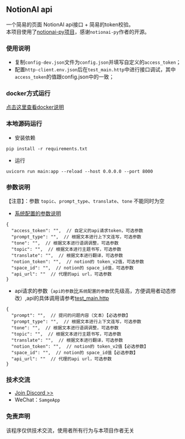 ## NotionAI api
一个简易的页面 NotionAI api接口 + 简易的token校验。<br>
本项目使用了[notionai-py项目](https://github.com/Vaayne/notionai-py)，感谢`notionai-py`作者的开源。


### 使用说明
- 复制`config-dev.json`文件为`config.json`并填写自定义的`access_token`；
- 配置`http-client.env.json`后在`test_main.http`中进行接口调试，其中`access_token`的值跟config.json中的一致；

### docker方式运行

[点击这里查看docker说明](docker/README.md)


### 本地源码运行

- 安装依赖
```shell
pip install -r requirements.txt
```

- 运行
```shell
uvicorn run main:app --reload --host 0.0.0.0 --port 8000
```


### 参数说明
【注意】：参数 `topic`、`prompt_type`、`translate`、`tone` 不能同时为空

- [系统配置的参数说明](config-dev.json)
```text
{
  "access_token": "",  // 自定义的api请求token，可选参数
  "prompt_type": "",  // 根据文本进行上下文连写，可选参数
  "tone": "",  // 根据文本进行语调调整，可选参数
  "topic": "",  // 根据文本进行主题书写，可选参数
  "translate": "",  // 根据文本进行翻译，可选参数
  "notion_token": "",  // notion的 token_v2值，可选参数
  "space_id": "",  // notion的 space_id值，可选参数
  "api_url": ""  // 代理的api url，可选参数
}
```


- api请求的参数（`api的参数`比`系统配置的参数`优先级高，方便调用者动态修改）,api的具体调用请参考[test_main.http](test_main.http)
```text
{
  "prompt": "",  // 提问的问题内容（文本）【必选参数】
  "prompt_type": "",  // 根据文本进行上下文连写，可选参数
  "tone": "",  // 根据文本进行语调调整，可选参数
  "topic": "",  // 根据文本进行主题书写，可选参数
  "translate": "",  // 根据文本进行翻译，可选参数
  "notion_token": "",  // notion的 token_v2值【必选参数】
  "space_id": "",  // notion的 space_id值【必选参数】
  "api_url": ""  // 代理的api url，可选参数
}
```


### 技术交流
- [Join Discord >>](https://discord.com/invite/eRuSqve8CE)
- WeChat：`SamgeApp`


### 免责声明
该程序仅供技术交流，使用者所有行为与本项目作者无关
